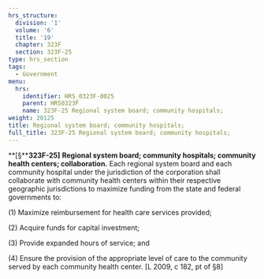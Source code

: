 ```yaml
---
hrs_structure:
  division: '1'
  volume: '6'
  title: '19'
  chapter: 323F
  section: 323F-25
type: hrs_section
tags:
  - Government
menu:
  hrs:
    identifier: HRS_0323F-0025
    parent: HRS0323F
    name: 323F-25 Regional system board; community hospitals;
weight: 20125
title: Regional system board; community hospitals;
full_title: 323F-25 Regional system board; community hospitals;
---
```

**[§****323F-25]** **Regional system board; community hospitals; community health centers; collaboration.** Each regional system board and each community hospital under the jurisdiction of the corporation shall collaborate with community health centers within their respective geographic jurisdictions to maximize funding from the state and federal governments to:

(1) Maximize reimbursement for health care services provided;

(2) Acquire funds for capital investment;

(3) Provide expanded hours of service; and

(4) Ensure the provision of the appropriate level of care to the community served by each community health center. [L 2009, c 182, pt of §8]
